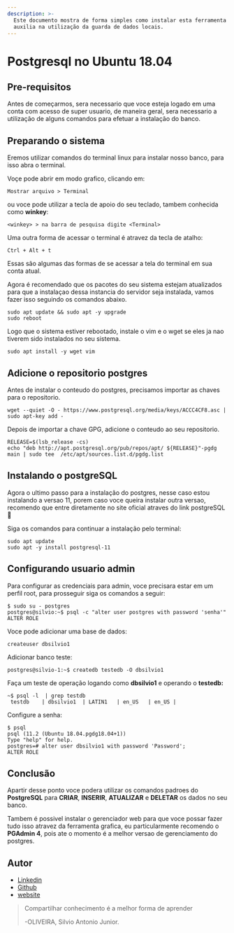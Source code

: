 ```yaml
---
description: >-
  Este documento mostra de forma simples como instalar esta ferramenta que
  auxilia na utilização da guarda de dados locais.
---
```


# Postgresql no Ubuntu 18.04

## Pre-requisitos

Antes de começarmos, sera necessario que voce esteja logado em uma conta com acesso de super usuario, de maneira geral, sera necessario a utilização de alguns comandos para efetuar a instalação do banco.

## Preparando o sistema

Eremos utilizar comandos do terminal linux para instalar nosso banco, para isso abra o terminal.

Voçe pode abrir em modo grafico, clicando em:

```text
Mostrar arquivo > Terminal
```

ou voce pode utilizar a tecla de apoio do seu teclado, tambem conhecida como **winkey**:

```
<winkey> > na barra de pesquisa digite <Terminal>
```

Uma outra forma de acessar o terminal é atravez da tecla de atalho:

```text
Ctrl + Alt + t
```

Essas são algumas das formas de se acessar a tela do terminal em sua conta atual.

Agora é recomendado que os pacotes do seu sistema estejam atualizados para que a instalaçao dessa instancia do servidor seja instalada, vamos fazer isso seguindo os comandos abaixo.

```text
sudo apt update && sudo apt -y upgrade
sudo reboot
```

Logo que o sistema estiver rebootado, instale o vim e o wget se eles ja nao tiverem sido instalados no seu sistema.

```text
sudo apt install -y wget vim
```

## Adicione o repositorio postgres

Antes de instalar o conteudo do postgres, precisamos importar as chaves para o repositorio.

```text
wget --quiet -O - https://www.postgresql.org/media/keys/ACCC4CF8.asc | sudo apt-key add -
```

Depois de importar a chave GPG, adicione o conteudo ao seu repositorio.

```text
RELEASE=$(lsb_release -cs)
echo "deb http://apt.postgresql.org/pub/repos/apt/ ${RELEASE}"-pgdg main | sudo tee  /etc/apt/sources.list.d/pgdg.list
```

## Instalando o postgreSQL

Agora o ultimo passo para a instalação do postgres, nesse caso estou instalando a versao 11, porem caso voce queira instalar outra versao, recomendo que entre diretamente no site oficial atraves do link postgreSQL🐘 

Siga os comandos para continuar a instalação pelo terminal:

```text
sudo apt update
sudo apt -y install postgresql-11
```

## Configurando usuario admin

Para configurar as credenciais para admin, voce precisara estar em um perfil root, para prosseguir siga os comandos a seguir:

```text
$ sudo su - postgres
postgres@silvio:~$ psql -c "alter user postgres with password 'senha'"
ALTER ROLE
```

Voce pode adicionar uma base de dados:

```text
createuser dbsilvio1
```

Adicionar banco teste:

```text
postgres@silvio-1:~$ createdb testedb -O dbsilvio1
```

Faça um teste de operação logando como **dbsilvio1** e operando o **testedb:**

```text
~$ psql -l  | grep testdb
 testdb    | dbsilvio1  | LATIN1   | en_US   | en_US |
```

Configure a senha:

```text
$ psql
psql (11.2 (Ubuntu 18.04.pgdg18.04+1))
Type "help" for help.
postgres=# alter user dbsilvio1 with password 'Password';
ALTER ROLE
```

## Conclusão

Apartir desse ponto voce podera utilizar os comandos padroes do **PostgreSQL** para  **CRIAR**, **INSERIR**, **ATUALIZAR** e **DELETAR** os dados no seu banco.

Tambem é possivel instalar o gerenciador web para que voce possar fazer tudo isso atravez da ferramenta grafica, eu particularmente recomendo o **PGAdmin 4**, pois ate o momento é a melhor versao de gerenciamento do postgres.

## Autor <a id="autor"></a>

* ​[Linkedin](https://www.linkedin.com/in/silvio-antonio-de-oliveira-junior-621813142/)​
* ​[Github](https://github.com/silvioantonio)​
* ​[website](http://silvioantonio.ml/)​

> Compartilhar conhecimento é a melhor forma de aprender
>
> -OLIVEIRA, Silvio Antonio Junior.

